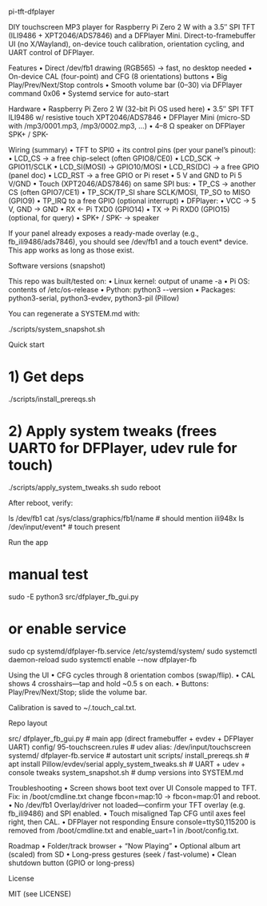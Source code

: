 pi-tft-dfplayer

DIY touchscreen MP3 player for Raspberry Pi Zero 2 W with a 3.5″ SPI TFT (ILI9486 + XPT2046/ADS7846) and a DFPlayer Mini.
Direct-to-framebuffer UI (no X/Wayland), on-device touch calibration, orientation cycling, and UART control of DFPlayer.

Features
	•	Direct /dev/fb1 drawing (RGB565) → fast, no desktop needed
	•	On-device CAL (four-point) and CFG (8 orientations) buttons
	•	Big Play/Prev/Next/Stop controls
	•	Smooth volume bar (0–30) via DFPlayer command 0x06
	•	Systemd service for auto-start

Hardware
	•	Raspberry Pi Zero 2 W (32-bit Pi OS used here)
	•	3.5″ SPI TFT ILI9486 w/ resistive touch XPT2046/ADS7846
	•	DFPlayer Mini (micro-SD with /mp3/0001.mp3, /mp3/0002.mp3, …)
	•	4–8 Ω speaker on DFPlayer SPK+ / SPK-

Wiring (summary)
	•	TFT to SPI0 + its control pins (per your panel’s pinout):
	•	LCD_CS → a free chip-select (often GPIO8/CE0)
	•	LCD_SCK → GPIO11/SCLK
	•	LCD_SI(MOSI) → GPIO10/MOSI
	•	LCD_RS(DC) → a free GPIO (panel doc)
	•	LCD_RST → a free GPIO or Pi reset
	•	5 V and GND to Pi 5 V/GND
	•	Touch (XPT2046/ADS7846) on same SPI bus:
	•	TP_CS → another CS (often GPIO7/CE1)
	•	TP_SCK/TP_SI share SCLK/MOSI, TP_SO to MISO (GPIO9)
	•	TP_IRQ to a free GPIO (optional interrupt)
	•	DFPlayer:
	•	VCC → 5 V, GND → GND
	•	RX  ← Pi TXD0 (GPIO14)
	•	TX  → Pi RXD0 (GPIO15) (optional, for query)
	•	SPK+ / SPK- → speaker

If your panel already exposes a ready-made overlay (e.g., fb_ili9486/ads7846), you should see /dev/fb1 and a touch event* device. This app works as long as those exist.

Software versions (snapshot)

This repo was built/tested on:
	•	Linux kernel: output of uname -a
	•	Pi OS: contents of /etc/os-release
	•	Python: python3 --version
	•	Packages: python3-serial, python3-evdev, python3-pil (Pillow)

You can regenerate a SYSTEM.md with:

./scripts/system_snapshot.sh

Quick start

# 1) Get deps
./scripts/install_prereqs.sh

# 2) Apply system tweaks (frees UART0 for DFPlayer, udev rule for touch)
./scripts/apply_system_tweaks.sh
sudo reboot

After reboot, verify:

ls /dev/fb1
cat /sys/class/graphics/fb1/name        # should mention ili948x
ls /dev/input/event*                     # touch present

Run the app

# manual test
sudo -E python3 src/dfplayer_fb_gui.py

# or enable service
sudo cp systemd/dfplayer-fb.service /etc/systemd/system/
sudo systemctl daemon-reload
sudo systemctl enable --now dfplayer-fb

Using the UI
	•	CFG cycles through 8 orientation combos (swap/flip).
	•	CAL shows 4 crosshairs—tap and hold ~0.5 s on each.
	•	Buttons: Play/Prev/Next/Stop; slide the volume bar.

Calibration is saved to ~/.touch_cal.txt.

Repo layout

src/
  dfplayer_fb_gui.py      # main app (direct framebuffer + evdev + DFPlayer UART)
config/
  95-touchscreen.rules    # udev alias: /dev/input/touchscreen
systemd/
  dfplayer-fb.service     # autostart unit
scripts/
  install_prereqs.sh      # apt install Pillow/evdev/serial
  apply_system_tweaks.sh  # UART + udev + console tweaks
  system_snapshot.sh      # dump versions into SYSTEM.md

Troubleshooting
	•	Screen shows boot text over UI
Console mapped to TFT. Fix: in /boot/cmdline.txt change fbcon=map:10 → fbcon=map:01 and reboot.
	•	No /dev/fb1
Overlay/driver not loaded—confirm your TFT overlay (e.g. fb_ili9486) and SPI enabled.
	•	Touch misaligned
Tap CFG until axes feel right, then CAL.
	•	DFPlayer not responding
Ensure console=ttyS0,115200 is removed from /boot/cmdline.txt and enable_uart=1 in /boot/config.txt.

Roadmap
	•	Folder/track browser + “Now Playing”
	•	Optional album art (scaled) from SD
	•	Long-press gestures (seek / fast-volume)
	•	Clean shutdown button (GPIO or long-press)

License

MIT (see LICENSE)
